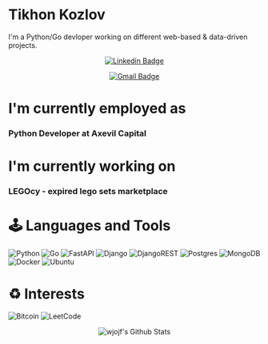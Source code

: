 # Tikhon Kozlov

I'm a Python/Go devloper working on different web-based & data-driven projects.
<div align="center">
  
[![Linkedin Badge](https://img.shields.io/badge/-tikhon-kozlov?style=flat&logo=Linkedin&logoColor=white&link=https://www.linkedin.com/in/tikhon-kozlov-2a5134252/)](https://www.linkedin.com/in/tikhon-kozlov-2a5134252/)

[![Gmail Badge](https://img.shields.io/badge/-tkozlov2003-c14438?style=flat&logo=Gmail&logoColor=white&link=mailto:tkozlov2003@gmail.com)](mailto:tkozlov2003@gmail.com)

</div> 
  
# I'm currently employed as
  <h3> Python Developer at Axevil Capital</h3>

# I'm currently working on
  <h3>LEGOcy - expired lego sets marketplace</h3>


# 🕹 Languages and Tools

![Python](https://img.shields.io/badge/python-3670A0?style=for-the-badge&logo=python&logoColor=ffdd54)
![Go](https://img.shields.io/badge/go-%2300ADD8.svg?style=for-the-badge&logo=go&logoColor=white)
![FastAPI](https://img.shields.io/badge/FastAPI-005571?style=for-the-badge&logo=fastapi)
![Django](https://img.shields.io/badge/django-%23092E20.svg?style=for-the-badge&logo=django&logoColor=white)
![DjangoREST](https://img.shields.io/badge/DJANGO-REST-ff1709?style=for-the-badge&logo=django&logoColor=white&color=ff1709&labelColor=gray)
![Postgres](https://img.shields.io/badge/postgres-%23316192.svg?style=for-the-badge&logo=postgresql&logoColor=white)
![MongoDB](https://img.shields.io/badge/MongoDB-%234ea94b.svg?style=for-the-badge&logo=mongodb&logoColor=white)
![Docker](https://img.shields.io/badge/docker-%230db7ed.svg?style=for-the-badge&logo=docker&logoColor=white)
![Ubuntu](https://img.shields.io/badge/Ubuntu-E95420?style=for-the-badge&logo=ubuntu&logoColor=white)

  
# ♻️ Interests 

![Bitcoin](https://img.shields.io/badge/Bitcoin-000?style=for-the-badge&logo=bitcoin&logoColor=white)
![LeetCode](https://img.shields.io/badge/LeetCode-000000?style=for-the-badge&logo=LeetCode&logoColor=#d16c06)


  
<div align="center">

<img align="center" src="https://github-readme-stats.vercel.app/api?username=wjojf&include_all_commits=true&count_private=true&show_icons=true&line_height=20&title_color=7A7ADB&icon_color=2234AE&text_color=D3D3D3&bg_color=0,000000,130F40" alt="wjojf's Github Stats">

</div>
